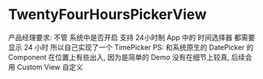# TwentyFourHoursPickerView
产品经理要求: 不管 系统中是否开启 支持 24小时制
App 中的 时间选择器 都需要显示 24 小时
所以自己实现了一个 TimePicker
PS: 和系统原生的 DatePicker 的 Component 在位置上有些出入, 因为是简单的 Demo 没有在细节上较真, 后续会用 Custom View 自定义
